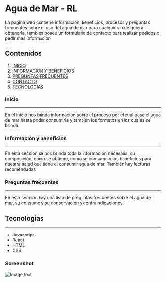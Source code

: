 # Agua de Mar - RL

La pagina web contiene información, beneficios, procesos y preguntas frecuentes sobre el uso del agua de mar para cualquiera que quiera obtenerla, también posee un formulario de contacto para realizar pedidos o pedir mas información

## Contenidos

1. [INICIO](#inicio)
2. [INFORMACION Y BENEFICIOS](#info)
3. [PREGUNTAS FRECUENTES](#faqs)
4. [CONTACTO](#contacto)
5. [TECNOLOGIAS](#tecnologias)

### Inicio

---

En el inicio nos brinda información sobre el proceso por el cual pasa el agua de mar hasta poder consumirla y también los formatos en los cuales se brinda.

### Informacion y beneficios

---

En esta sección se nos brinda toda la información necesaria, su composición, como se obtiene, como se consume y los beneficios para nuestra salud que tiene el consumir agua de mar.
También hay lecturas recomendadas

### Preguntas frecuentes

---

En esta sección hay una lista de preguntas frecuentes sobre el agua de mar, su consumo y su conservación y contraindicaciones.

## Tecnologias

---

- Javascript
- React
- HTML
- CSS

### Screenshot

![Image text](https://raw.githubusercontent.com/EstebanLongo/adm-roberto/master/assets/aguademar.png)
